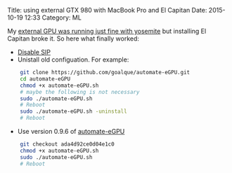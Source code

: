 Title: using external GTX 980 with MacBook Pro and El Capitan
Date: 2015-10-19 12:33
Category: ML

My [external GPU was running just fine with yosemite](./using-external-gtx-980-with-macbook-pro.html) but installing El Capitan broke it.
So here what finally worked:

* [Disable SIP](https://forums.developer.apple.com/thread/3981)
* Unistall old configuation. For example:
```bash
    git clone https://github.com/goalque/automate-eGPU.git
    cd automate-eGPU
    chmod +x automate-eGPU.sh
    # maybe the following is not necessary
    sudo ./automate-eGPU.sh
    # Reboot
    sudo ./automate-eGPU.sh -uninstall
    # Reboot
```
* Use version 0.9.6 of [automate-eGPU](https://github.com/goalque/automate-eGPU)
```bash
    git checkout ada4d92ce0d04e1c0
    chmod +x automate-eGPU.sh
    sudo ./automate-eGPU.sh
    # Reboot
```


